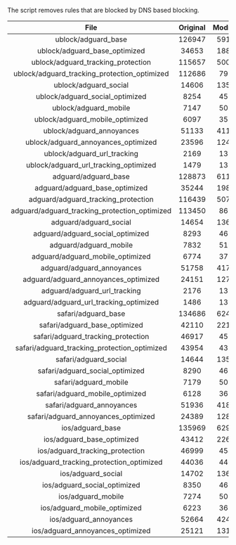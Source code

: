 The script removes rules that are blocked by DNS based blocking.


| File | Original | Modified |
|:----:|:-----:|:-----:|
| ublock/adguard_base | 126947 | 59187 |
| ublock/adguard_base_optimized | 34653 | 18808 |
| ublock/adguard_tracking_protection | 115657 | 50044 |
| ublock/adguard_tracking_protection_optimized | 112686 | 7914 |
| ublock/adguard_social | 14606 | 13553 |
| ublock/adguard_social_optimized | 8254 | 4584 |
| ublock/adguard_mobile | 7147 | 5017 |
| ublock/adguard_mobile_optimized | 6097 | 3580 |
| ublock/adguard_annoyances | 51133 | 41148 |
| ublock/adguard_annoyances_optimized | 23596 | 12486 |
| ublock/adguard_url_tracking | 2169 | 1320 |
| ublock/adguard_url_tracking_optimized | 1479 | 1317 |
| adguard/adguard_base | 128873 | 61182 |
| adguard/adguard_base_optimized | 35244 | 19828 |
| adguard/adguard_tracking_protection | 116439 | 50771 |
| adguard/adguard_tracking_protection_optimized | 113450 | 8628 |
| adguard/adguard_social | 14654 | 13608 |
| adguard/adguard_social_optimized | 8293 | 4627 |
| adguard/adguard_mobile | 7832 | 5197 |
| adguard/adguard_mobile_optimized | 6774 | 3753 |
| adguard/adguard_annoyances | 51758 | 41707 |
| adguard/adguard_annoyances_optimized | 24151 | 12783 |
| adguard/adguard_url_tracking | 2176 | 1327 |
| adguard/adguard_url_tracking_optimized | 1486 | 1324 |
| safari/adguard_base | 134686 | 62458 |
| safari/adguard_base_optimized | 42110 | 22104 |
| safari/adguard_tracking_protection | 46917 | 4539 |
| safari/adguard_tracking_protection_optimized | 43954 | 4396 |
| safari/adguard_social | 14644 | 13592 |
| safari/adguard_social_optimized | 8290 | 4614 |
| safari/adguard_mobile | 7179 | 5053 |
| safari/adguard_mobile_optimized | 6128 | 3610 |
| safari/adguard_annoyances | 51936 | 41809 |
| safari/adguard_annoyances_optimized | 24389 | 12862 |
| ios/adguard_base | 135969 | 62962 |
| ios/adguard_base_optimized | 43412 | 22607 |
| ios/adguard_tracking_protection | 46999 | 4547 |
| ios/adguard_tracking_protection_optimized | 44036 | 4404 |
| ios/adguard_social | 14702 | 13624 |
| ios/adguard_social_optimized | 8350 | 4628 |
| ios/adguard_mobile | 7274 | 5097 |
| ios/adguard_mobile_optimized | 6223 | 3651 |
| ios/adguard_annoyances | 52664 | 42432 |
| ios/adguard_annoyances_optimized | 25121 | 13170 |